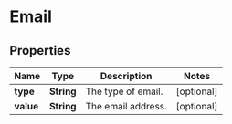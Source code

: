 

# Email


## Properties

| Name | Type | Description | Notes |
|------------ | ------------- | ------------- | -------------|
|**type** | **String** | The type of email. |  [optional] |
|**value** | **String** | The email address. |  [optional] |




